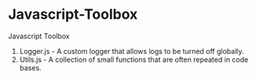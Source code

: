 # Javascript-Toolbox
Javascript Toolbox

1. Logger.js - A custom logger that allows logs to be turned off globally.
2. Utils.js - A collection of small functions that are often repeated in code bases.

